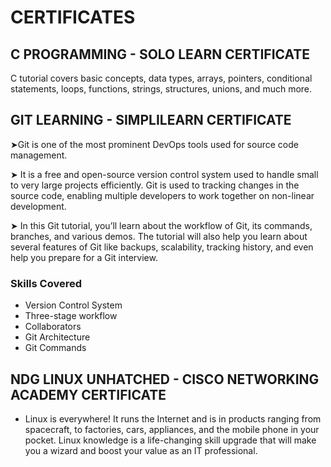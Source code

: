 # CERTIFICATES
## C PROGRAMMING - SOLO LEARN CERTIFICATE
C tutorial covers basic concepts, data types, arrays, pointers, conditional statements, loops, functions, strings, structures, unions, and much more.
## GIT LEARNING - SIMPLILEARN CERTIFICATE
➤Git is one of the most prominent DevOps tools used for source code management.

➤ It is a free and open-source version control system used to handle small to very large projects efficiently. Git is used to tracking changes in the source code, enabling multiple developers to work together on non-linear development.

➤ In this Git tutorial, you’ll learn about the workflow of Git, its commands, branches, and various demos. The tutorial will also help you learn about several features of Git like backups, scalability, tracking history, and even help you prepare for a Git interview.

### Skills Covered
* Version Control System
* Three-stage workflow
* Collaborators
* Git Architecture
* Git Commands
## NDG LINUX UNHATCHED - CISCO NETWORKING ACADEMY CERTIFICATE
* Linux is everywhere! It runs the Internet and is in products ranging from spacecraft, to factories, cars, appliances, and the mobile phone in your pocket. Linux knowledge is a life-changing skill upgrade that will make you a wizard and boost your value as an IT professional.




